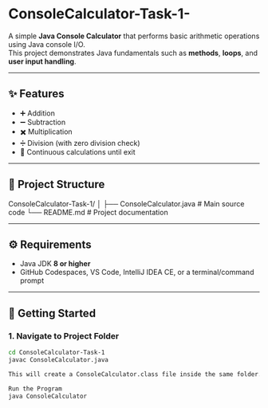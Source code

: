 # ConsoleCalculator-Task-1-

A simple **Java Console Calculator** that performs basic arithmetic operations using Java console I/O.  
This project demonstrates Java fundamentals such as **methods**, **loops**, and **user input handling**.

---

## ✨ Features
- ➕ Addition  
- ➖ Subtraction  
- ✖️ Multiplication  
- ➗ Division (with zero division check)  
- 🔄 Continuous calculations until exit  

---

## 📂 Project Structure
ConsoleCalculator-Task-1/
│
├── ConsoleCalculator.java # Main source code
└── README.md # Project documentation

---

## ⚙️ Requirements
- Java JDK **8 or higher**
- GitHub Codespaces, VS Code, IntelliJ IDEA CE, or a terminal/command prompt

---

## 🚀 Getting Started

### 1. Navigate to Project Folder
```bash
cd ConsoleCalculator-Task-1
javac ConsoleCalculator.java

This will create a ConsoleCalculator.class file inside the same folder.

Run the Program
java ConsoleCalculator